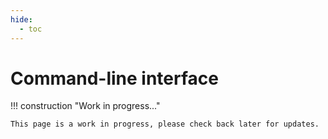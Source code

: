 ```yaml
---
hide:
  - toc
---
```


# Command-line interface

!!! construction "Work in progress..."

    This page is a work in progress, please check back later for updates.
